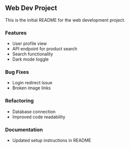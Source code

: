 ## Web Dev Project

This is the initial README for the web development project.

### Features
- User profile view
- API endpoint for product search
- Search functionality
- Dark mode toggle

### Bug Fixes
- Login redirect issue
- Broken image links

### Refactoring
- Database connection
- Improved code readability

### Documentation
- Updated setup instructions in README